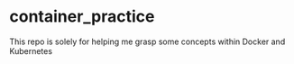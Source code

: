 # container_practice
This repo is solely for helping me grasp some concepts within Docker and Kubernetes
